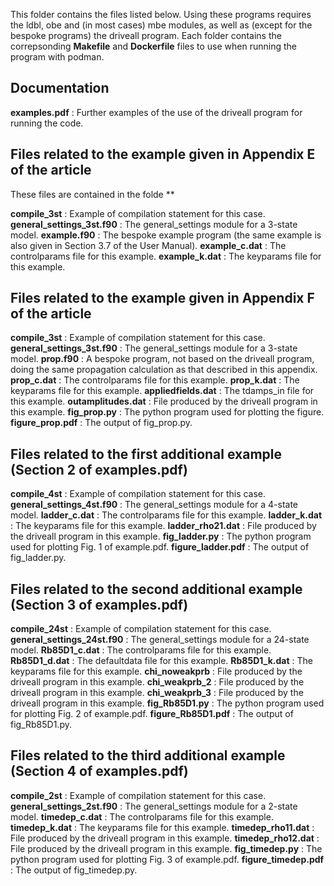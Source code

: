 This folder contains the files listed below. Using these programs requires the ldbl, obe and (in most cases) mbe modules, as well as (except for the bespoke programs) the driveall program. Each folder contains the correpsonding **Makefile** and **Dockerfile** files to use when running the program with podman.

## Documentation

**examples.pdf** : Further examples of the use of the driveall program for running the code.

## Files related to the example given in Appendix E of the article

These files are contained in the folde **

**compile_3st**       : Example of compilation statement for this case.
**general_settings_3st.f90**  : The general_settings module for a 3-state model.
**example.f90**       : The bespoke example program (the same example is also given in Section 3.7 of the User Manual).
**example_c.dat**     : The controlparams file for this example.
**example_k.dat**     : The keyparams file for this example.


## Files related to the example given in Appendix F of the article

**compile_3st** : Example of compilation statement for this case.
**general_settings_3st.f90** : The general_settings module for a 3-state model.
**prop.f90** : A bespoke program, not based on the driveall program, doing the same propagation calculation as that described in this appendix.
**prop_c.dat** : The controlparams file for this example.
**prop_k.dat** : The keyparams file for this example.
**appliedfields.dat** : The tdamps_in file for this example.
**outamplitudes.dat** : File produced by the driveall program in this example.
**fig_prop.py** : The python program used for plotting the figure.
**figure_prop.pdf** : The output of fig_prop.py.



## Files related to the first additional example (Section 2 of examples.pdf)

**compile_4st**       : Example of compilation statement for this case.
**general_settings_4st.f90**  : The general_settings module for a 4-state model.
**ladder_c.dat**      : The controlparams file for this example. 
**ladder_k.dat**      : The keyparams file for this example.
**ladder_rho21.dat**  : File produced by the driveall program in this example.
**fig_ladder.py**     : The python program used for plotting Fig. 1 of example.pdf.
**figure_ladder.pdf** : The output of fig_ladder.py.



## Files related to the second additional example (Section 3 of examples.pdf)

**compile_24st**      : Example of compilation statement for this case.
**general_settings_24st.f90** : The general_settings module for a 24-state model.
**Rb85D1_c.dat**      : The controlparams file for this example.
**Rb85D1_d.dat**      : The defaultdata file for this example.
**Rb85D1_k.dat**      : The keyparams file for this example.
**chi_noweakprb**     : File produced by the driveall program in this example.
**chi_weakprb_2**     : File produced by the driveall program in this example.
**chi_weakprb_3**     : File produced by the driveall program in this example.
**fig_Rb85D1.py**     : The python program used for plotting Fig. 2 of example.pdf.
**figure_Rb85D1.pdf** : The output of fig_Rb85D1.py.



## Files related to the third additional example (Section 4 of examples.pdf)

**compile_2st**        : Example of compilation statement for this case.
**general_settings_2st.f90**  : The general_settings module for a 2-state model.
**timedep_c.dat**      : The controlparams file for this example.
**timedep_k.dat**      : The keyparams file for this example.
**timedep_rho11.dat**  : File produced by the driveall program in this example.
**timedep_rho12.dat**  : File produced by the driveall program in this example.
**fig_timedep.py**     : The python program used for plotting Fig. 3 of example.pdf.
**figure_timedep.pdf** : The output of fig_timedep.py.
